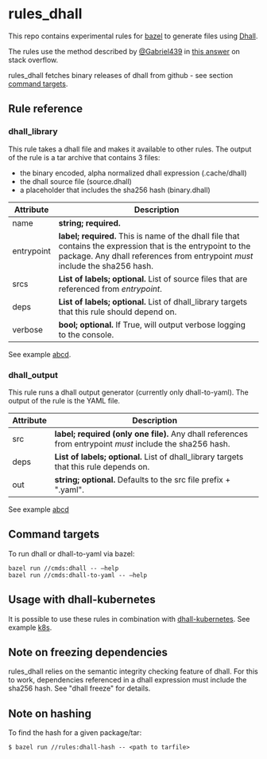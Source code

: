 # rules_dhall
This repo contains experimental rules for [bazel](https://bazel.build/) to generate files
using [Dhall](https://dhall-lang.org).

The rules use the method described by [@Gabriel439](https://github.com/Gabriel439) in [this answer](https://stackoverflow.com/questions/61139099/how-can-i-access-the-output-of-a-bazel-rule-from-another-rule-without-using-a-re)
 on stack overflow.

rules_dhall fetches binary releases of dhall from github - see section [command targets](#command-targets).

## Rule reference
### dhall_library
This rule takes a dhall file and makes it available to other rules.  The output of the 
rule is a tar archive that contains 3 files:
* the binary encoded, alpha normalized dhall expression (.cache/dhall)
* the dhall source file (source.dhall)
* a placeholder that includes the sha256 hash (binary.dhall)
   
Attribute  | Description |
---------- |  ---- |
name       | __string; required.__ 
entrypoint | __label; required.__  This is name of the dhall file that contains the expression that is the entrypoint to the package.  Any dhall references from entrypoint _must_ include the sha256 hash.
srcs       | __List of labels; optional.__ List of source files that are referenced from *entrypoint*.
deps       | __List of labels; optional.__ List of dhall_library targets that this rule should depend on.
verbose    | __bool; optional.__  If True, will output verbose logging to the console.

See example [abcd](https://github.com/humphrej/dhall-bazel/tree/master/examples/abcd).

### dhall_output
   This rule runs a dhall output generator (currently only dhall-to-yaml).  The output of
   the rule is the YAML file.

Attribute | Description |
----------| -----------| 
src       | __label; required (only one file).__  Any dhall references from entrypoint _must_ include the sha256 hash.
deps      | __List of labels; optional.__ List of dhall_library targets that this rule depends on.
out       | __string; optional.__ Defaults to the src file prefix + ".yaml".

See example [abcd](https://github.com/humphrej/dhall-bazel/tree/master/examples/abcd)

## Command targets

To run dhall or dhall-to-yaml via bazel:
```shell script
bazel run //cmds:dhall -- —help
bazel run //cmds:dhall-to-yaml -- —help
``` 
## Usage with dhall-kubernetes

It is possible to use these rules in combination with [dhall-kubernetes](https://github.com/dhall-lang/dhall-kubernetes). See example [k8s](https://github.com/humphrej/dhall-bazel/tree/master/examples/k8s).

## Note on freezing dependencies
rules_dhall relies on the semantic integrity checking feature of dhall.  For this to work,
dependencies referenced in a dhall expression must include the sha256 hash. See "dhall freeze"
for details.

## Note on hashing
To find the hash for a given package/tar:
```shell script
$ bazel run //rules:dhall-hash -- <path to tarfile>
```
